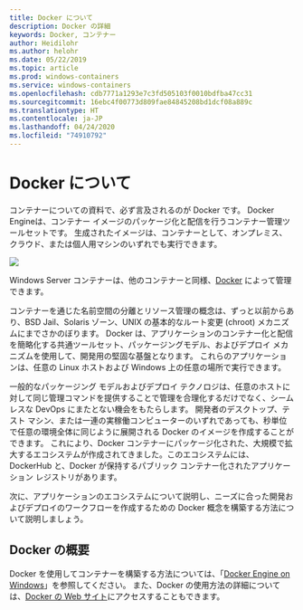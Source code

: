 ```yaml
---
title: Docker について
description: Docker の詳細
keywords: Docker, コンテナー
author: Heidilohr
ms.author: helohr
ms.date: 05/22/2019
ms.topic: article
ms.prod: windows-containers
ms.service: windows-containers
ms.openlocfilehash: cdb7771a1293e7c3fd505103f0010bdfba47cc31
ms.sourcegitcommit: 16ebc4f00773d809fae84845208bd1dcf08a889c
ms.translationtype: HT
ms.contentlocale: ja-JP
ms.lasthandoff: 04/24/2020
ms.locfileid: "74910792"
---
```

# <a name="about-docker"></a>Docker について

コンテナーについての資料で、必ず言及されるのが Docker です。 Docker Engineは、コンテナー イメージのパッケージ化と配信を行うコンテナー管理ツールセットです。 生成されたイメージは、コンテナーとして、オンプレミス、クラウド、または個人用マシンのいずれでも実行できます。

![](media/docker.png)

Windows Server コンテナーは、他のコンテナーと同様、[Docker](https://www.docker.com) によって管理できます。

コンテナーを通じた名前空間の分離とリソース管理の概念は、ずっと以前からあり、BSD Jail、Solaris ゾーン、UNIX の基本的なルート変更 (chroot) メカニズムにまでさかのぼります。 Docker は、アプリケーションのコンテナー化と配信を簡略化する共通ツールセット、パッケージングモデル、およびデプロイ メカニズムを使用して、開発用の堅固な基盤となります。 これらのアプリケーションは、任意の Linux ホストおよび Windows 上の任意の場所で実行できます。

一般的なパッケージング モデルおよびデプロイ テクノロジは、任意のホストに対して同じ管理コマンドを提供することで管理を合理化するだけでなく、シームレスな DevOps にまたとない機会をもたらします。 開発者のデスクトップ、テスト マシン、または一連の実稼働コンピューターのいずれであっても、秒単位で任意の環境全体に同じように展開される Docker のイメージを作成することができます。 これにより、Docker コンテナーにパッケージ化された、大規模で拡大するエコシステムが作成されてきました。このエコシステムには、DockerHub と、Docker が保持するパブリック コンテナー化されたアプリケーション レジストリがあります。

次に、アプリケーションのエコシステムについて説明し、ニーズに合った開発およびデプロイのワークフローを作成するための Docker 概念を構築する方法について説明しましょう。

## <a name="get-started-with-docker"></a>Docker の概要

Docker を使用してコンテナーを構築する方法については、「[Docker Engine on Windows](../manage-docker/configure-docker-daemon.md)」を参照してください。 また、Docker の使用方法の詳細については、[Docker の Web サイト](https://www.docker.com)にアクセスすることもできます。